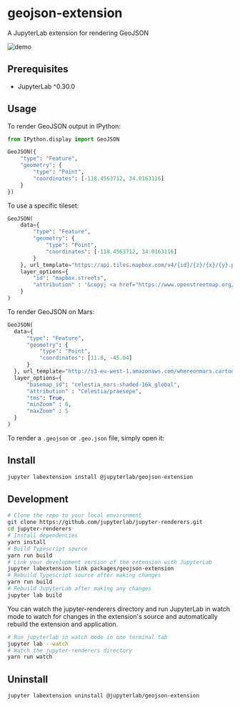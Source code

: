 # geojson-extension

A JupyterLab extension for rendering GeoJSON

![demo](http://g.recordit.co/SsWJCpKIJy.gif)

## Prerequisites

* JupyterLab ^0.30.0

## Usage

To render GeoJSON output in IPython:

```python
from IPython.display import GeoJSON

GeoJSON({
    "type": "Feature",
    "geometry": {
        "type": "Point",
        "coordinates": [-118.4563712, 34.0163116]
    }
})
```

To use a specific tileset:

```python
GeoJSON(
    data={
        "type": "Feature",
        "geometry": {
            "type": "Point",
            "coordinates": [-118.4563712, 34.0163116]
        }
    }, url_template="https://api.tiles.mapbox.com/v4/{id}/{z}/{x}/{y}.png?access_token=[MAPBOX_ACCESS_TOKEN]", 
    layer_options={
        "id": "mapbox.streets",
        "attribution" : '&copy; <a href="https://www.openstreetmap.org/copyright">OpenStreetMap</a>'
    }
)
```

To render GeoJSON on Mars:

```python
GeoJSON(
  data={
      "type": "Feature",
      "geometry": {
          "type": "Point",
          "coordinates": [11.8, -45.04]
      }
  }, url_template="http://s3-eu-west-1.amazonaws.com/whereonmars.cartodb.net/{basemap_id}/{z}/{x}/{y}.png", 
  layer_options={
      "basemap_id": "celestia_mars-shaded-16k_global",
      "attribution" : "Celestia/praesepe",
      "tms": True,
      "minZoom" : 0,
      "maxZoom" : 5
  }
)
```

To render a `.geojson` or `.geo.json` file, simply open it:

## Install

```bash
jupyter labextension install @jupyterlab/geojson-extension
```

## Development

```bash
# Clone the repo to your local environment
git clone https://github.com/jupyterlab/jupyter-renderers.git
cd jupyter-renderers
# Install dependencies
yarn install
# Build Typescript source
yarn run build
# Link your development version of the extension with JupyterLab
jupyter labextension link packages/geojson-extension
# Rebuild Typescript source after making changes
yarn run build
# Rebuild JupyterLab after making any changes
jupyter lab build
```

You can watch the jupyter-renderers directory and run JupyterLab in watch mode to watch for changes in the extension's source and automatically rebuild the extension and application.

```bash
# Run jupyterlab in watch mode in one terminal tab
jupyter lab --watch
# Watch the jupyter-renderers directory
yarn run watch
```

## Uninstall

```bash
jupyter labextension uninstall @jupyterlab/geojson-extension
```
